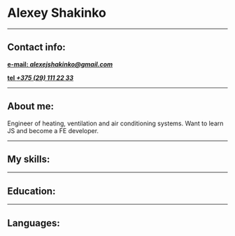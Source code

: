 # Alexey Shakinko

***

## Contact info:
 [**e-mail: *alexejshakinko@gmail.com***](e-mail:alexejshakinko@gmail.com)

[**tel *+375 (29) 111 22 33***](tel:+375291112233)
***

## About me:

Engineer of heating, ventilation and air conditioning systems. Want to learn JS and become a FE developer. 

***

## My skills:


***

##  Education: 


***

## Languages: 

